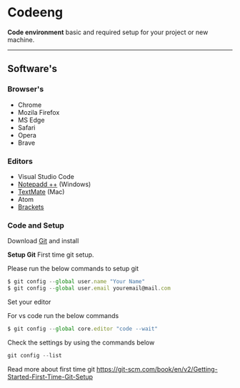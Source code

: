 # Codeeng

**Code environment** basic and required setup for your project or new machine.

---

## Software's

### Browser's

-   Chrome
-   Mozila Firefox
-   MS Edge
-   Safari
-   Opera
-   Brave

### Editors

-   Visual Studio Code
-   [Notepadd ++](https://notepad-plus-plus.org/downloads/) (Windows)
-   [TextMate](https://macromates.com/) (Mac)
-   Atom
-   [Brackets](https://brackets.io/)

### Code and Setup

Download [Git](https://git-scm.com/) and install

**Setup Git**
First time git setup.

Please run the below commands to setup git

```javascript
$ git config --global user.name "Your Name"
$ git config --global user.email youremail@mail.com
```

Set your editor

For vs code run the below commands

```javascript
$ git config --global core.editor "code --wait"
```

Check the settings by using the commands below

```javascript
git config --list
```

Read more about first time git https://git-scm.com/book/en/v2/Getting-Started-First-Time-Git-Setup
